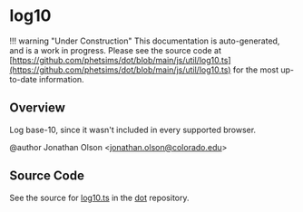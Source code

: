 # log10

!!! warning "Under Construction"
    This documentation is auto-generated, and is a work in progress. Please see the source code at
    [https://github.com/phetsims/dot/blob/main/js/util/log10.ts](https://github.com/phetsims/dot/blob/main/js/util/log10.ts) for the most up-to-date information.

## Overview

Log base-10, since it wasn't included in every supported browser.

@author Jonathan Olson &lt;jonathan.olson@colorado.edu&gt;



## Source Code

See the source for [log10.ts](https://github.com/phetsims/dot/blob/main/js/util/log10.ts) in the [dot](https://github.com/phetsims/dot) repository.
